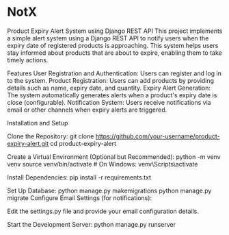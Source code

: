 # NotX
Product Expiry Alert System using Django REST API
This project implements a simple alert system using a Django REST API to notify users when the expiry date of registered products is approaching. This system helps users stay informed about products that are about to expire, enabling them to take timely actions.

Features
User Registration and Authentication: Users can register and log in to the system.
Product Registration: Users can add products by providing details such as name, expiry date, and quantity.
Expiry Alert Generation: The system automatically generates alerts when a product's expiry date is close (configurable).
Notification System: Users receive notifications via email or other channels when expiry alerts are triggered.

Installation and Setup

Clone the Repository:
git clone https://github.com/your-username/product-expiry-alert.git
cd product-expiry-alert

Create a Virtual Environment (Optional but Recommended):
python -m venv venv
source venv/bin/activate  # On Windows: venv\Scripts\activate

Install Dependencies:
pip install -r requirements.txt

Set Up Database:
python manage.py makemigrations
python manage.py migrate
Configure Email Settings (for notifications):

Edit the settings.py file and provide your email configuration details.

Start the Development Server:
python manage.py runserver
